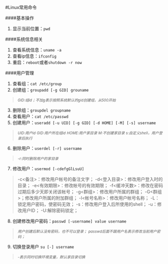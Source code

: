 #Linux常用命令

####基本操作
1. 显示当前位置：`pwd`

####系统信息相关
1. 查看系统信息：`uname -a`
2. 查看ip信息：`ifconfig`
3. 重启：`reboot`或者`shutdown -r now`

####用户管理
1. 查看组：`cat /etc/group`
2. 创建组：`groupadd [-g GID] grouname` 
> <small>*GID:组id；不加g表示按照系统默认的gid创建组，从500开始*</small>
3. 删除组：`groupdel groupname`
4. 查看用户：`cat /etc/passwd`
5. 创建用户：`useradd [-u UID] [-g GID] [-d HOME] [-M] [-s] username`
> <small>*UID:用户id*</small>
> <small>*GID:用户所在组id*</small>
> <small>*HOME:用户家目录*</small>
> <small>*M:不创建家目录*</small>
> <small>*s:自定义shell，用户登录后执行*</small>
6. 删除用户：`userdel [-r] username`
> <small>*-r:同时删除用户的家目录*</small>
7. 修改用户：`usermod [-cdefgGlLsuU]`
> -c<备注>：修改用户帐号的备注文字；
> -d<登入目录>：修改用户登入时的目录； 
> -e<有效期限>：修改帐号的有效期限； 
> -f<缓冲天数>：修改在密码过期后多少天即关闭该帐号； 
> -g<群组>：修改用户所属的群组； 
> -G<群组>；修改用户所属的附加群组； 
> -l<帐号名称>：修改用户帐号名称； 
> -L：锁定用户密码，使密码无效； 
> -s：修改用户登入后所使用的shell； 
> -u：修改用户ID； 
> -U:解除密码锁定；
8. 创建修改用户密码：`passwd [-username] value username`
> <small>*用户创建后默认没有密码，也不可以登录；*</small>
> <small>*passwd后面不跟用户名表示修改当前用户密码；*</small>
9. 切换登录用户 `su [-] username`
> <small>*-表示同时切换环境变量，默认家目录切换*</small>
